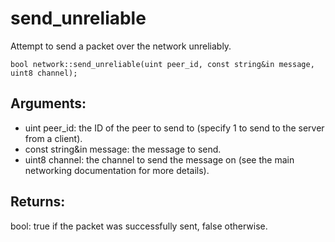 # send_unreliable
Attempt to send a packet over the network unreliably.

`bool network::send_unreliable(uint peer_id, const string&in message, uint8 channel);`

## Arguments:
* uint peer_id: the ID of the peer to send to (specify 1 to send to the server from a client).
* const string&in message: the message to send.
* uint8 channel: the channel to send the message on (see the main networking documentation for more details).

## Returns:
bool: true if the packet was successfully sent, false otherwise.
